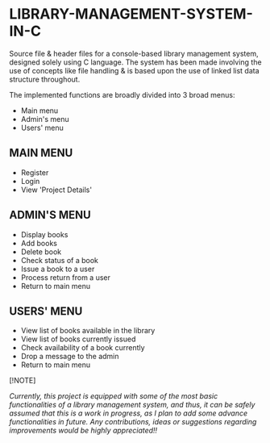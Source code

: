 #  LIBRARY-MANAGEMENT-SYSTEM-IN-C
Source file & header files for a console-based library management system, designed solely using C language. The system has been made involving the use of concepts like file handling & is based upon the use of linked list data structure throughout.

The implemented functions are broadly divided into 3 broad menus:
- Main menu
- Admin's menu
- Users' menu

## MAIN MENU
- Register
- Login
- View 'Project Details'

## ADMIN'S MENU
- Display books
- Add books
- Delete book
- Check status of a book
- Issue a book to a user
- Process return from a user
- Return to main menu

## USERS' MENU
- View list of books available in the library
- View list of books currently issued
- Check availability of a book currently
- Drop a message to the admin
- Return to main menu

[!NOTE]

*Currently, this project is equipped with some of the most basic functionalities of a library management system, and thus, it can be safely assumed that this is a work in progress, as I plan to add some advance functionalities in future. Any contributions, ideas or suggestions regarding improvements would be highly appreciated!!*
